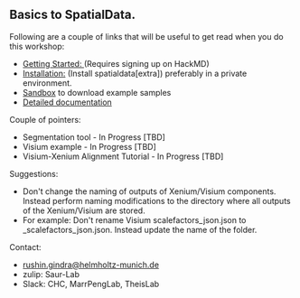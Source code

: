 ## Basics to SpatialData. 

Following are a couple of links that will be useful to get read when you do this workshop:
- [Getting Started: ](https://hackmd.io/@H4hV3IuYTB2j4wt28GwHVQ/HkVxBnUnyx) (Requires signing up on HackMD)
- [Installation:](https://spatialdata.scverse.org/en/stable/installation.html) (Install spatialdata[extra]) preferably in a private environment.
- [Sandbox](https://github.com/giovp/spatialdata-sandbox.git) to download example samples
- [Detailed documentation](https://spatialdata.scverse.org/en/stable/index.html)


Couple of pointers:
- Segmentation tool - In Progress [TBD]
- Visium example - In Progress [TBD]
- Visium-Xenium Alignment Tutorial - In Progress [TBD]

Suggestions:
- Don't change the naming of outputs of Xenium/Visium components. Instead perform naming modifications to the directory where all outputs of the Xenium/Visium are stored.
- For example: Don't rename Visium scalefactors_json.json to <samplename>_scalefactors_json.json. Instead update the name of the folder.

Contact:
- rushin.gindra@helmholtz-munich.de
- zulip: Saur-Lab
- Slack: CHC, MarrPengLab, TheisLab
